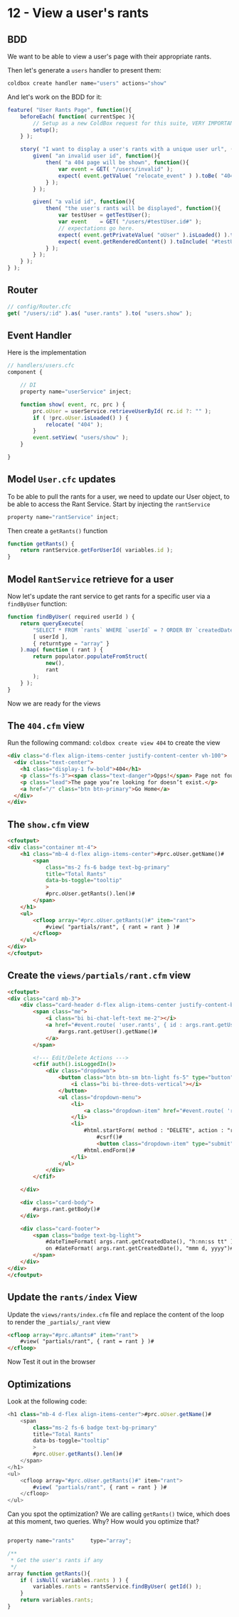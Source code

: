 # 12 - View a user's rants

## BDD

We want to be able to view a user's page with their appropriate rants.

Then let's generate a `users` handler to present them:

```js
coldbox create handler name="users" actions="show"
```

And let's work on the BDD for it:

```js
feature( "User Rants Page", function(){
    beforeEach( function( currentSpec ){
        // Setup as a new ColdBox request for this suite, VERY IMPORTANT. ELSE EVERYTHING LOOKS LIKE THE SAME REQUEST.
        setup();
    } );

    story( "I want to display a user's rants with a unique user url", () => {
        given( "an invalid user id", function(){
            then( "a 404 page will be shown", function(){
                var event = GET( "/users/invalid" );
                expect( event.getValue( "relocate_event" ) ).toBe( "404" );
            } );
        } );

        given( "a valid id", function(){
            then( "the user's rants will be displayed", function(){
                var testUser = getTestUser();
                var event    = GET( "/users/#testUser.id#" );
                // expectations go here.
                expect( event.getPrivateValue( "oUser" ).isLoaded() ).toBeTrue();
                expect( event.getRenderedContent() ).toInclude( "#testUser.name#" );
            } );
        } );
    } );
} );
```

## Router

```js
// config/Router.cfc
get( "/users/:id" ).as( "user.rants" ).to( "users.show" );
```

## Event Handler

Here is the implementation

```js
// handlers/users.cfc
component {

    // DI
    property name="userService" inject;

    function show( event, rc, prc ) {
        prc.oUser = userService.retrieveUserById( rc.id ?: "" );
		if ( !prc.oUser.isLoaded() ) {
			relocate( "404" );
		}
		event.setView( "users/show" );
    }

}
```

## Model `User.cfc` updates

To be able to pull the rants for a user, we need to update our User object, to be able to access the Rant Service. Start by injecting the `rantService`

```js
property name="rantService" inject;
```

Then create a `getRants()` function

```js
function getRants() {
    return rantService.getForUserId( variables.id );
}
```

## Model `RantService` retrieve for a user

Now let's update the rant service to get rants for a specific user via a `findByUser` function:

```js
function findByUser( required userId ) {
    return queryExecute(
        "SELECT * FROM `rants` WHERE `userId` = ? ORDER BY `createdDate` DESC",
        [ userId ],
        { returntype = "array" }
    ).map( function ( rant ) {
        return populator.populateFromStruct(
            new(),
            rant
        );
    } );
}
```

Now we are ready for the views

## The `404.cfm` view

Run the following command: `coldbox create view 404` to create the view

```html
<div class="d-flex align-items-center justify-content-center vh-100">
  <div class="text-center">
    <h1 class="display-1 fw-bold">404</h1>
    <p class="fs-3"><span class="text-danger">Opps!</span> Page not found.</p>
    <p class="lead">The page you’re looking for doesn’t exist.</p>
    <a href="/" class="btn btn-primary">Go Home</a>
  </div>
</div>
```

## The `show.cfm` view

```html
<cfoutput>
<div class="container mt-4">
	<h1 class="mb-4 d-flex align-items-center">#prc.oUser.getName()#
		<span
			class="ms-2 fs-6 badge text-bg-primary"
			title="Total Rants"
			data-bs-toggle="tooltip"
			>
			#prc.oUser.getRants().len()#
		</span>
	</h1>
	<ul>
		<cfloop array="#prc.oUser.getRants()#" item="rant">
			#view( "partials/rant", { rant = rant } )#
		</cfloop>
	</ul>
</div>
</cfoutput>
```

## Create the `views/partials/rant.cfm` view

```html
<cfoutput>
<div class="card mb-3">
	<div class="card-header d-flex align-items-center justify-content-between">
		<span class="me">
			<i class="bi bi-chat-left-text me-2"></i>
			<a href="#event.route( 'user.rants', { id : args.rant.getUser().getId() } )#">
				#args.rant.getUser().getName()#
			</a>
		</span>

		<!--- Edit/Delete Actions --->
		<cfif auth().isLoggedIn()>
			<div class="dropdown">
				<button class="btn btn-sm btn-light fs-5" type="button" data-bs-toggle="dropdown" aria-expanded="false">
					<i class="bi bi-three-dots-vertical"></i>
				</button>
				<ul class="dropdown-menu">
					<li>
						<a class="dropdown-item" href="#event.route( 'rants.edit', { id: args.rant.getId() } )#">Edit</a>
					</li>
					<li>
						#html.startForm( method : "DELETE", action : "rants/#args.rant.getId()#" )#
							#csrf()#
							<button class="dropdown-item" type="submit">Delete</button>
						#html.endForm()#
					</li>
				</ul>
			</div>
		</cfif>

	</div>

	<div class="card-body">
		#args.rant.getBody()#
	</div>

	<div class="card-footer">
		<span class="badge text-bg-light">
			#dateTimeFormat( args.rant.getCreatedDate(), "h:nn:ss tt" )#
		    on #dateFormat( args.rant.getCreatedDate(), "mmm d, yyyy")#
		</span>
	</div>
</div>
</cfoutput>
```

## Update the `rants/index` View

Update the `views/rants/index.cfm` file and replace the content of the loop to render the `_partials/_rant` view

```html
<cfloop array="#prc.aRants#" item="rant">
    #view( "partials/rant", { rant = rant } )#
</cfloop>
```

Now Test it out in the browser

## Optimizations

Look at the following code:

```js
<h1 class="mb-4 d-flex align-items-center">#prc.oUser.getName()#
    <span
        class="ms-2 fs-6 badge text-bg-primary"
        title="Total Rants"
        data-bs-toggle="tooltip"
        >
        #prc.oUser.getRants().len()#
    </span>
</h1>
<ul>
    <cfloop array="#prc.oUser.getRants()#" item="rant">
        #view( "partials/rant", { rant = rant } )#
    </cfloop>
</ul>
```

Can you spot the optimization?  We are calling `getRants()` twice, which does at this moment, two queries.  Why?  How would you optimize that?

```js

property name="rants"     type="array";

/**
 * Get the user's rants if any
 */
array function getRants(){
    if ( isNull( variables.rants ) ) {
        variables.rants = rantsService.findByUser( getId() );
    }
    return variables.rants;
}
```
